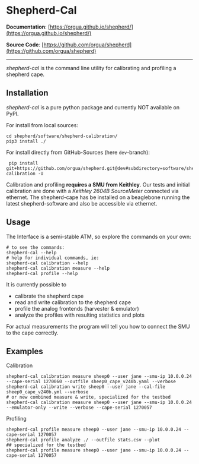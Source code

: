 # Shepherd-Cal

**Documentation**: [https://orgua.github.io/shepherd/](https://orgua.github.io/shepherd/)

**Source Code**: [https://github.com/orgua/shepherd](https://github.com/orgua/shepherd)

---

*shepherd-cal* is the command line utility for calibrating and profiling a shepherd cape.

## Installation

*shepherd-cal* is a pure python package and currently NOT available on PyPI.

For install from local sources:

```Shell
cd shepherd/software/shepherd-calibration/
pip3 install ./
```

For install directly from GitHub-Sources (here `dev`-branch):

```Shell
 pip install git+https://github.com/orgua/shepherd.git@dev#subdirectory=software/shepherd-calibration -U
```

Calibration and profiling **requires a SMU from Keithley**. Our tests and initial calibration are done with a *Keithley 2604B SourceMeter* connected via ethernet. The shepherd-cape has be installed on a beaglebone running the latest shepherd-software and also be accessible via ethernet.

## Usage

The Interface is a semi-stable ATM, so explore the commands on your own:

```Shell
# to see the commands:
shepherd-cal --help
# help for individual commands, ie:
shepherd-cal calibration --help
shepherd-cal calibration measure --help
shepherd-cal profile --help
```

It is currently possible to

- calibrate the shepherd cape
- read and write calibration to the shepherd cape
- profile the analog frontends (harvester & emulator)
- analyze the profiles with resulting statistics and plots

For actual measurements the program will tell you how to connect the SMU to the cape correctly.

## Examples

Calibration

```Shell
shepherd-cal calibration measure sheep0 --user jane --smu-ip 10.0.0.24 --cape-serial 1270060 --outfile sheep0_cape_v240b.yaml --verbose
shepherd-cal calibration write sheep0 --user jane --cal-file sheep0_cape_v240b.yml --verbose
# or new combined measure & write, specialized for the testbed
shepherd-cal calibration measure sheep0 --user jane --smu-ip 10.0.0.24 --emulator-only --write --verbose --cape-serial 1270057
```

Profiling

```Shell
shepherd-cal profile measure sheep0 --user jane --smu-ip 10.0.0.24 --cape-serial 1270057
shepherd-cal profile analyze ./ --outfile stats.csv --plot
## specialized for the testbed
shepherd-cal profile measure sheep0 --user jane --smu-ip 10.0.0.24 --cape-serial 1270057
```
